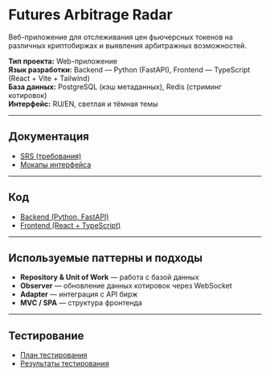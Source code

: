 # Futures Arbitrage Radar

Веб-приложение для отслеживания цен фьючерсных токенов на различных криптобиржах и выявления арбитражных возможностей.

**Тип проекта:** Web-приложение  
**Язык разработки:** Backend — Python (FastAPI), Frontend — TypeScript (React + Vite + Tailwind)  
**База данных:** PostgreSQL (кэш метаданных), Redis (стриминг котировок)  
**Интерфейс:** RU/EN, светлая и тёмная темы  

---

## Документация

- [SRS (требования)](docs/SRS.md)  
- [Мокапы интерфейса](docs/mockups/)  

---

## Код

- [Backend (Python, FastAPI)](code/backend/)  
- [Frontend (React + TypeScript)](code/frontend/)  

---

## Используемые паттерны и подходы

- **Repository & Unit of Work** — работа с базой данных  
- **Observer** — обновление данных котировок через WebSocket  
- **Adapter** — интеграция с API бирж  
- **MVC / SPA** — структура фронтенда  

---

## Тестирование

- [План тестирования](docs/Test_plan.md)  
- [Результаты тестирования](docs/Test_results.md)  
